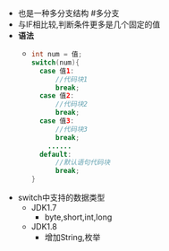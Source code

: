 - 也是一种多分支结构 #多分支
- 与IF相比较,判断条件更多是几个固定的值
- **语法**
	- ```java
	  int num = 值;
	  switch(num){
	  	case 值1:
	      	//代码块1
	  		break;
	  	case 值2:
	      	//代码块2
	  		break;
	   	case 值3:
	      	//代码块3
	   		break;
	      ......
	  	default:
	      	//默认语句代码块
	  		break;
	  }
	  
	  ```
- switch中支持的数据类型
	- JDK1.7
		- byte,short,int,long
	- JDK1.8
		- 增加String,枚举
